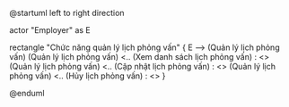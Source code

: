 @startuml
left to right direction

actor "Employer" as E

rectangle "Chức năng quản lý lịch phỏng vấn" {
  E --> (Quản lý lịch phỏng vấn)
  (Quản lý lịch phỏng vấn) <.. (Xem danh sách lịch phỏng vấn) : <<include>>
  (Quản lý lịch phỏng vấn) <.. (Cập nhật lịch phỏng vấn) : <<include>>
  (Quản lý lịch phỏng vấn) <.. (Hủy lịch phỏng vấn) : <<include>>
}

@enduml